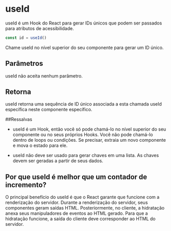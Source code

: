 # useId

useId é um Hook do React para gerar IDs únicos que podem ser passados para atributos de acessibilidade.

```js
const id = useId()
``` 

Chame useId no nível superior do seu componente para gerar um ID único.

## Parâmetros

useId não aceita nenhum parâmetro.

## Retorna

useId retorna uma sequência de ID único associada a esta chamada useId específica neste componente específico.

##Ressalvas 

- useId é um Hook, então você só pode chamá-lo no nível superior do seu componente ou no seus próprios Hooks. Você não pode chamá-lo dentro de loops ou condições. Se precisar, extraia um novo componente e mova o estado para ele.

- useId não deve ser usado para gerar chaves em uma lista. As chaves devem ser geradas a partir de seus dados.

## Por que useId é melhor que um contador de incremento? 

O principal benefício do useId é que o React garante que funcione com a renderização do servidor. Durante a renderização do servidor, seus componentes geram saídas HTML. Posteriormente, no cliente, a hidratação anexa seus manipuladores de eventos ao HTML gerado. Para que a hidratação funcione, a saída do cliente deve corresponder ao HTML do servidor.